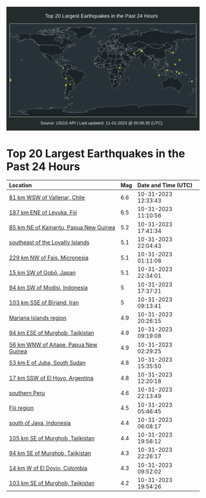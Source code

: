 ![Map](./map.png)

# Top 20 Largest Earthquakes in the Past 24 Hours

| Location | Mag | Date and Time (UTC) |
|:---|:---|:---|
| [81 km WSW of Vallenar, Chile](https://earthquake.usgs.gov/earthquakes/eventpage/us7000l7si) | 6.6 | 10-31-2023 12:33:43 |
| [187 km ENE of Levuka, Fiji](https://earthquake.usgs.gov/earthquakes/eventpage/us7000l7qy) | 6.5 | 10-31-2023 11:10:56 |
| [85 km NE of Kainantu, Papua New Guinea](https://earthquake.usgs.gov/earthquakes/eventpage/us7000l7w6) | 5.2 | 10-31-2023 17:41:34 |
| [southeast of the Loyalty Islands](https://earthquake.usgs.gov/earthquakes/eventpage/us7000l7xt) | 5.1 | 10-31-2023 22:04:43 |
| [229 km NW of Fais, Micronesia](https://earthquake.usgs.gov/earthquakes/eventpage/us7000l7p6) | 5.1 | 10-31-2023 01:11:08 |
| [15 km SW of Gobō, Japan](https://earthquake.usgs.gov/earthquakes/eventpage/us7000l7y5) | 5.1 | 10-31-2023 22:34:01 |
| [94 km SW of Modisi, Indonesia](https://earthquake.usgs.gov/earthquakes/eventpage/us7000l7w4) | 5 | 10-31-2023 17:37:21 |
| [103 km SSE of Bīrjand, Iran](https://earthquake.usgs.gov/earthquakes/eventpage/us7000l7qg) | 5 | 10-31-2023 09:13:41 |
| [Mariana Islands region](https://earthquake.usgs.gov/earthquakes/eventpage/us7000l7x8) | 4.9 | 10-31-2023 20:26:15 |
| [94 km ESE of Murghob, Tajikistan](https://earthquake.usgs.gov/earthquakes/eventpage/us7000l7qj) | 4.9 | 10-31-2023 09:19:08 |
| [56 km WNW of Aitape, Papua New Guinea](https://earthquake.usgs.gov/earthquakes/eventpage/us7000l7pc) | 4.9 | 10-31-2023 02:29:25 |
| [53 km E of Juba, South Sudan](https://earthquake.usgs.gov/earthquakes/eventpage/us7000l7uj) | 4.8 | 10-31-2023 15:35:50 |
| [17 km SSW of El Hoyo, Argentina](https://earthquake.usgs.gov/earthquakes/eventpage/us7000l7se) | 4.8 | 10-31-2023 12:20:18 |
| [southern Peru](https://earthquake.usgs.gov/earthquakes/eventpage/us7000l7xx) | 4.6 | 10-31-2023 22:13:49 |
| [Fiji region](https://earthquake.usgs.gov/earthquakes/eventpage/us7000l7pw) | 4.5 | 10-31-2023 05:46:45 |
| [south of Java, Indonesia](https://earthquake.usgs.gov/earthquakes/eventpage/us7000l7q6) | 4.4 | 10-31-2023 06:08:17 |
| [105 km SE of Murghob, Tajikistan](https://earthquake.usgs.gov/earthquakes/eventpage/us7000l7ws) | 4.4 | 10-31-2023 19:56:12 |
| [94 km SE of Murghob, Tajikistan](https://earthquake.usgs.gov/earthquakes/eventpage/us7000l7ye) | 4.3 | 10-31-2023 22:26:17 |
| [14 km W of El Dovio, Colombia](https://earthquake.usgs.gov/earthquakes/eventpage/us7000l7qm) | 4.3 | 10-31-2023 09:52:02 |
| [103 km SE of Murghob, Tajikistan](https://earthquake.usgs.gov/earthquakes/eventpage/us7000l7wr) | 4.2 | 10-31-2023 19:54:26 |
